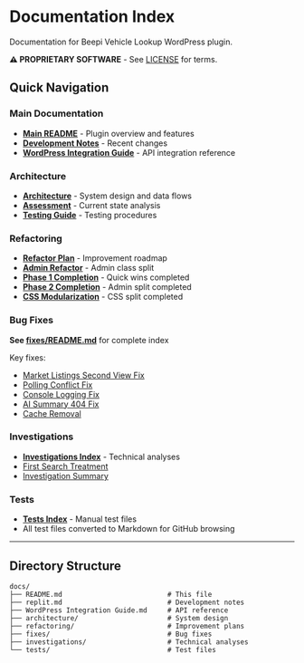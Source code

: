 # Documentation Index

Documentation for Beepi Vehicle Lookup WordPress plugin.

**⚠️ PROPRIETARY SOFTWARE** - See [LICENSE](../LICENSE) for terms.

## Quick Navigation

### Main Documentation
- **[Main README](../README.md)** - Plugin overview and features
- **[Development Notes](./replit.md)** - Recent changes
- **[WordPress Integration Guide](./WordPress%20Integration%20Guide.md)** - API integration reference

### Architecture
- **[Architecture](./architecture/ARCHITECTURE.md)** - System design and data flows
- **[Assessment](./architecture/ASSESSMENT.md)** - Current state analysis
- **[Testing Guide](./architecture/TESTING_GUIDE.md)** - Testing procedures

### Refactoring
- **[Refactor Plan](./refactoring/REFACTOR_PLAN.md)** - Improvement roadmap
- **[Admin Refactor](./refactoring/ADMIN_REFACTOR_PLAN.md)** - Admin class split
- **[Phase 1 Completion](./refactoring/PHASE_1_COMPLETION.md)** - Quick wins completed
- **[Phase 2 Completion](./refactoring/PHASE_2_COMPLETION.md)** - Admin split completed
- **[CSS Modularization](./refactoring/CSS_MODULARIZATION_SUMMARY.md)** - CSS split completed

### Bug Fixes
**See [fixes/README.md](./fixes/README.md)** for complete index

Key fixes:
- [Market Listings Second View Fix](./fixes/MARKET_LISTINGS_SECOND_VIEW_FIX.md)
- [Polling Conflict Fix](./fixes/POLLING_CONFLICT_FIX.md)
- [Console Logging Fix](./fixes/CONSOLE_LOGGING_FIX.md)
- [AI Summary 404 Fix](./fixes/ai-summary-404-fix.md)
- [Cache Removal](./fixes/CACHE_REMOVAL_SUMMARY.md)

### Investigations
- **[Investigations Index](./investigations/README.md)** - Technical analyses
- [First Search Treatment](./investigations/FIRST_SEARCH_TREATMENT_INVESTIGATION.md)
- [Investigation Summary](./investigations/INVESTIGATION_SUMMARY.md)

### Tests
- **[Tests Index](./tests/README.md)** - Manual test files
- All test files converted to Markdown for GitHub browsing

---

## Directory Structure

```
docs/
├── README.md                          # This file
├── replit.md                          # Development notes
├── WordPress Integration Guide.md     # API reference
├── architecture/                      # System design
├── refactoring/                       # Improvement plans
├── fixes/                             # Bug fixes
├── investigations/                    # Technical analyses
└── tests/                             # Test files
```
